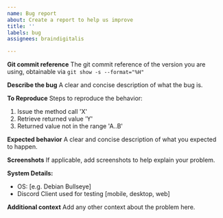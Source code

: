 ```yaml
---
name: Bug report
about: Create a report to help us improve
title: ''
labels: bug
assignees: braindigitalis

---
```


**Git commit reference**
The git commit reference of the version you are using, obtainable via `git show -s --format="%H"`

**Describe the bug**
A clear and concise description of what the bug is.

**To Reproduce**
Steps to reproduce the behavior:
1. Issue the method call 'X'
2. Retrieve returned value 'Y'
3. Returned value not in the range 'A..B'

**Expected behavior**
A clear and concise description of what you expected to happen.

**Screenshots**
If applicable, add screenshots to help explain your problem.

**System Details:**
 - OS: [e.g. Debian Bullseye]
 - Discord Client used for testing [mobile, desktop, web]

**Additional context**
Add any other context about the problem here.
